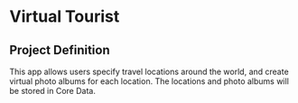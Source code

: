 # Virtual Tourist
## Project Definition
This app allows users specify travel locations around the world, and create virtual photo albums for each location. The locations and photo albums will be stored in Core Data.

